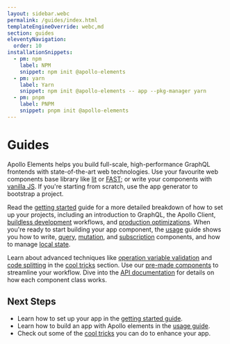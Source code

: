 ```yaml
---
layout: sidebar.webc
permalink: /guides/index.html
templateEngineOverride: webc,md
section: guides
eleventyNavigation:
  order: 10
installationSnippets:
  - pm: npm
    label: NPM
    snippet: npm init @apollo-elements
  - pm: yarn
    label: Yarn
    snippet: npm init @apollo-elements -- app --pkg-manager yarn
  - pm: pnpm
    label: PNPM
    snippet: pnpm init @apollo-elements
---
```


<style>
  .icon.moon-landing {
    display: block;
    opacity: 0.75;
    width: 60%;
    margin: 0 auto;
  }
</style>

# Guides

Apollo Elements helps you build full-scale, high-performance GraphQL frontends 
with state-of-the-art web technologies. Use your favourite web components base 
library like [lit](../api/libraries/lit-apollo/) or 
[FAST](../api/libraries/fast/); or write your components with [vanilla 
JS](../api/libraries/mixins/). If you're starting from scratch, use the app 
generator to bootstrap a project.

<code-tabs collection="package-managers" default-tab="npm" align="end">
  <code-tab webc:for="s of installationSnippets"
      :data-id="`${s.pm}`"
      :data-label="`${s.label}`"
      :data-icon-href="`/assets/icons/${s.pm}.svg`">
    <template webc:type="11ty"
              11ty:type="njk"
              :@snippet="s.snippet">{% highlight 'bash' %}{{ snippet }}{% endhighlight %}</template>
  </code-tab>
</code-tabs>

Read the [getting started](./getting-started/) guide for a more detailed 
breakdown of how to set up your projects, including an introduction to GraphQL, 
the Apollo Client, [buildless 
development](./getting-started/buildless-development/) workflows, and 
[production optimizations](./getting-started/building-for-production/). When 
you're ready to start building your app component, the [usage](./usage/) guide 
shows you how to write, [query](./usage/queries/), 
[mutation](./usage/mutations/), and [subscription](./usage/subscriptions/) 
components, and how to manage [local state](./usage/local-state/).

Learn about advanced techniques like [operation variable 
validation](./cool-tricks/validating-variables/) and [code 
splitting](./cool-tricks/code-splitting/) in the [cool tricks](./cool-tricks/) 
section. Use our [pre-made components](../api/components/) to streamline your 
workflow. Dive into the [API documentation](../api/) for details on how each 
component class works.

<sprite-icon name="moon-landing"></sprite-icon>

## Next Steps

- Learn how to set up your app in the [getting started guide](./getting-started/).
- Learn how to build an app with Apollo elements in the [usage guide](./usage/).
- Check out some of the [cool tricks](./cool-tricks/) you can do to enhance your app.
